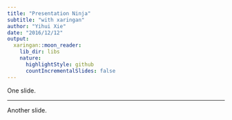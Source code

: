 ```yaml
---
title: "Presentation Ninja"
subtitle: "with xaringan"
author: "Yihui Xie"
date: "2016/12/12"
output:
  xaringan::moon_reader:
    lib_dir: libs
    nature:
      highlightStyle: github
      countIncrementalSlides: false
---
```


One slide.

---

Another slide.
